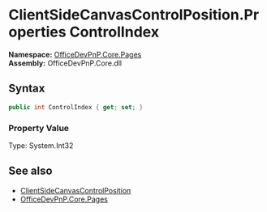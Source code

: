 # ClientSideCanvasControlPosition.Properties ControlIndex
  

**Namespace:** [OfficeDevPnP.Core.Pages](OfficeDevPnP.Core.Pages.md)  
**Assembly:** OfficeDevPnP.Core.dll  
## Syntax
```C#
public int ControlIndex { get; set; }
```

### Property Value
Type: System.Int32  

## See also
- [ClientSideCanvasControlPosition](OfficeDevPnP.Core.Pages.ClientSideCanvasControlPosition.md) 
- [OfficeDevPnP.Core.Pages](OfficeDevPnP.Core.Pages.md) 
